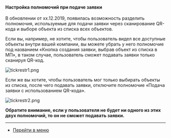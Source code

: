 #### Настройка полномочий при подаче заявки
В обновлении от xx.12.2019, появилась возможность разделить полномочия, используемые для подачи заявки через сканирование QR-кода и выборе объекта из списка всех объектов.

Если вы, например, не хотите, чтобы пользователь видел все доступные объекты внутри вашей компании, вы можете убрать у него полномочие под названием «Кнопка создания заявки, выбрав объект из списка в МП», в таком случае, пользователь сможет подавать заявки только сканируя QR-код.

![tickrestr1.png](/attachments/images/FAQ/USER/Analytics/tickrestr1.png)

Если же вы хотите, чтобы пользователь мог только выбирать объекты из списка, после чего подавать заявки, отключите полномочие «Подача заявки с использованием QR-кода».

![tickrestr2.png](/attachments/images/FAQ/USER/Analytics/tickrestr21.png)


**Обратите внимание, если у пользователя не будет ни одного из этих двух полномочий, то он не сможет подавать заявки.**


___
- [Перейти в меню](http://wiki.hubex.ru)
